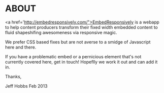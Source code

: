 ABOUT
=================

<a href='http://embedresponsively.com/">EmbedResponsively</a> is a webapp to help content producers transform their fixed width embedded content to fluid shapeshifing awesomeness via responsive magic.

We prefer CSS based fixes but are not averse to a smidge of Javascript here and there.

If you have a problematic embed or a pernicious element that's not currently covered here, get in touch! Hopeflly we work it out and can add it in.

Thanks,

Jeff Hobbs
Feb 2013
